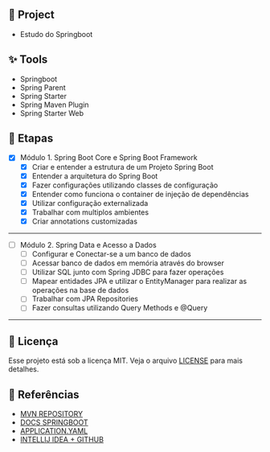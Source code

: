 ## 🌱 Project

- Estudo do Springboot

## ✨ Tools
- Springboot
- Spring Parent
- Spring Starter
- Spring Maven Plugin
- Spring Starter Web

## 🚀 Etapas

- [x] Módulo 1. Spring Boot Core e Spring Boot Framework
  - [x] Criar e entender a estrutura de um Projeto Spring Boot
  - [x] Entender a arquitetura do Spring Boot
  - [x] Fazer configurações utilizando classes de configuração
  - [x] Entender como funciona o container de injeção de dependências
  - [x] Utilizar configuração externalizada
  - [x] Trabalhar com multiplos ambientes
  - [x] Criar annotations customizadas
___
- [ ] Módulo 2. Spring Data e Acesso a Dados
  - [ ] Configurar e Conectar-se a um banco de dados
  - [ ] Acessar banco de dados em memória através do browser
  - [ ] Utilizar SQL junto com Spring JDBC para fazer operações
  - [ ] Mapear entidades JPA e utilizar o EntityManager para realizar as operações na base de dados
  - [ ] Trabalhar com JPA Repositories
  - [ ] Fazer consultas utilizando Query Methods e @Query
___

## 📄 Licença
Esse projeto está sob a licença MIT. Veja o arquivo [LICENSE](LICENSE) para mais detalhes.

## 🙇 Referências

- [MVN REPOSITORY](https://mvnrepository.com/)
- [DOCS SPRINGBOOT](https://docs.spring.io/spring-boot/docs/current/reference/htmlsingle/)
- [APPLICATION.YAML](https://www.geeksforgeeks.org/spring-boot-application-yml-application-yaml-file/)
- [INTELLIJ IDEA + GITHUB](https://www.google.com/search?q=subir+projeto+para+git+com+intellij&oq=subir+projeto+para+git+com+intellij&aqs=chrome..69i57j33i160j33i22i29i30.8784j0j15&sourceid=chrome&ie=UTF-8#fpstate=ive&vld=cid:36bac057,vid:x25JVUPbhdU)